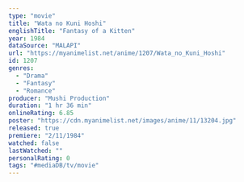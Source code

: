 ```yaml
---
type: "movie"
title: "Wata no Kuni Hoshi"
englishTitle: "Fantasy of a Kitten"
year: 1984
dataSource: "MALAPI"
url: "https://myanimelist.net/anime/1207/Wata_no_Kuni_Hoshi"
id: 1207
genres: 
  - "Drama"
  - "Fantasy"
  - "Romance"
producer: "Mushi Production"
duration: "1 hr 36 min"
onlineRating: 6.85
poster: "https://cdn.myanimelist.net/images/anime/11/13204.jpg"
released: true
premiere: "2/11/1984"
watched: false
lastWatched: ""
personalRating: 0
tags: "#mediaDB/tv/movie"
---
```

